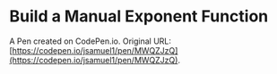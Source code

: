 # Build a Manual Exponent  Function

A Pen created on CodePen.io. Original URL: [https://codepen.io/jsamuel1/pen/MWQZJzQ](https://codepen.io/jsamuel1/pen/MWQZJzQ).

